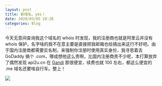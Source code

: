 ```yaml
---
layout: post
title: 新域名，yes！
date: 2020/03/05 20:20
categories: Blog
---
```


今天无意间查询我这个域名的 whois 时发现，我的注册商也就是阿里云并没有 whois 保护，名字啥的我不在意主要是直接把我邮箱也给搞出来这行不好吧。由于国内注册商都需要实名制，来强制你注册时使用真实身份，我寻思着去 GoDaddy 搞个 .com，哪成想他这么贵啊，比国内注册商贵不少呢，本打算放弃了偶然发现 api2u.cn 在 [Gandi](gandi.net) 那很便宜，续费也就 100 左右，都这么便宜的 .me 域名还要啥自行车。整上！


![](https://img.api2u.cn/2020/03/05/15834117818630.png)

